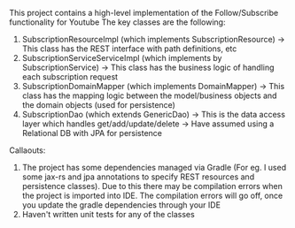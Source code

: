 This project contains a high-level implementation of the Follow/Subscribe functionality for Youtube
The key classes are the following:
1. SubscriptionResourceImpl (which implements SubscriptionResource)
	-> This class has the REST interface with path definitions, etc
2. SubscriptionServiceServiceImpl (which implements by SubscriptionService)
	-> This class has the business logic of handling each subscription request
3. SubscriptionDomainMapper (which implements DomainMapper)
	-> This class has the mapping logic between the model/business objects and the domain objects (used for persistence)
4. SubscriptionDao (which extends GenericDao)
	-> This is the data access layer which handles get/add/update/delete
	-> Have assumed using a Relational DB with JPA for persistence
	

Callaouts:
1. The project has some dependencies managed via Gradle (For eg. I used some jax-rs and jpa annotations to specify REST resources and persistence classes).
Due to this there may be compilation errors when the project is imported into IDE. The compilation errors will go off, once you update the gradle dependencies through your IDE
2. Haven't written unit tests for any of the classes
